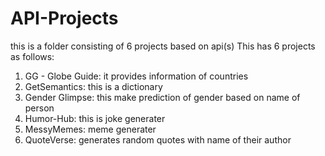 # API-Projects
this is a folder consisting of 6 projects based on api(s) 
This has 6 projects as follows:
1. GG - Globe Guide: it provides information of countries
2. GetSemantics: this is a dictionary
3. Gender Glimpse: this make prediction of gender based on name of person
4. Humor-Hub: this is joke generater
5. MessyMemes: meme generater
6. QuoteVerse: generates random quotes with name of their author
